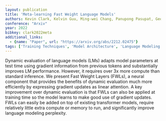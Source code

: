 ```yaml
---
layout: publication
title: 'Meta-learning Fast Weight Language Models'
authors: Kevin Clark, Kelvin Guu, Ming-wei Chang, Panupong Pasupat, Geoffrey Hinton, Mohammad Norouzi
conference: "Arxiv"
year: 2022
bibkey: clark2022meta
additional_links:
  - {name: "Paper", url: "https://arxiv.org/abs/2212.02475"}
tags: ['Training Techniques', 'Model Architecture', 'Language Modeling', 'Pretraining Methods', 'Transformer', 'Attention Mechanism']
---
```

Dynamic evaluation of language models (LMs) adapts model parameters at test
time using gradient information from previous tokens and substantially improves
LM performance. However, it requires over 3x more compute than standard
inference. We present Fast Weight Layers (FWLs), a neural component that
provides the benefits of dynamic evaluation much more efficiently by expressing
gradient updates as linear attention. A key improvement over dynamic evaluation
is that FWLs can also be applied at training time so the model learns to make
good use of gradient updates. FWLs can easily be added on top of existing
transformer models, require relatively little extra compute or memory to run,
and significantly improve language modeling perplexity.
